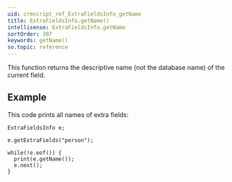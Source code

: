 ```yaml
---
uid: crmscript_ref_ExtraFieldsInfo_getName
title: ExtraFieldsInfo.getName()
intellisense: ExtraFieldsInfo.getName
sortOrder: 307
keywords: getName()
so.topic: reference
---
```


This function returns the descriptive name (not the database name) of the current field.

## Example

This code prints all names of extra fields:

    ExtraFieldsInfo e;
    
    e.getExtraFields("person");
    
    while(!e.eof()) {
      print(e.getName());
      e.next();
    }


